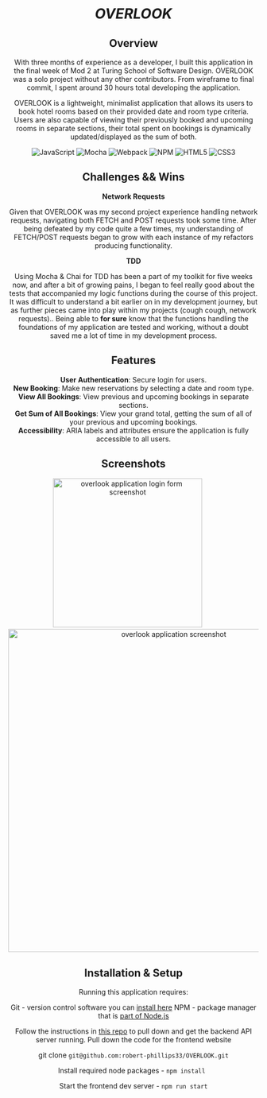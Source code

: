 <div align="center">

# _OVERLOOK_

## Overview

With three months of experience as a developer, I built this application in the final week of Mod 2 at Turing School of Software Design. OVERLOOK was a solo project without any other contributors. From wireframe to final commit, I spent around 30 hours total developing the application.

OVERLOOK is a lightweight, minimalist application that allows its users to book hotel rooms based on their provided date and room type criteria. Users are also capable of viewing their previously booked and upcoming rooms in separate sections, their total spent on bookings is dynamically updated/displayed as the sum of both.

![JavaScript](https://img.shields.io/badge/javascript-%23323330.svg?style=for-the-badge&logo=javascript&logoColor=%23F7DF1E)
![Mocha](https://img.shields.io/badge/-mocha-%238D6748?style=for-the-badge&logo=mocha&logoColor=white)
![Webpack](https://img.shields.io/badge/webpack-%238DD6F9.svg?style=for-the-badge&logo=webpack&logoColor=black) ![NPM](https://img.shields.io/badge/NPM-%23CB3837.svg?style=for-the-badge&logo=npm&logoColor=white)
![HTML5](https://img.shields.io/badge/html5-%23E34F26.svg?style=for-the-badge&logo=html5&logoColor=white)
![CSS3](https://img.shields.io/badge/css3-%231572B6.svg?style=for-the-badge&logo=css3&logoColor=white)

## Challenges && Wins

__Network Requests__

Given that OVERLOOK was my second project experience handling network requests, navigating both FETCH and POST requests took some time. After being defeated by my code quite a few times, my understanding of FETCH/POST requests began to grow with each instance of my refactors producing functionality.

__TDD__

Using Mocha & Chai for TDD has been a part of my toolkit for five weeks now, and after a bit of growing pains, I began to feel really good about the tests that accompanied my logic functions during the course of this project. It was difficult to understand a bit earlier on in my development journey, but as further pieces came into play within my projects (cough cough, network requests).. Being able to __for sure__ know that the functions handling the foundations of my application are tested and working, without a doubt saved me a lot of time in my development process. 

## Features

**User Authentication**: Secure login for users.  
**New Booking**: Make new reservations by selecting a date and room type.  
**View All Bookings**: View previous and upcoming bookings in separate sections.  
**Get Sum of All Bookings**: View your grand total, getting the sum of all of your previous and upcoming bookings.  
**Accessibility**: ARIA labels and attributes ensure the application is fully accessible to all users. 

## Screenshots

<p align="center">
  <a href="https://ibb.co/txqGGH8"><img src="https://i.ibb.co/9VbDDps/Screenshot-2024-08-06-at-6-50-21-PM.png" alt="overlook application login form screenshot" border="0" width="300"></a>
  &nbsp;&nbsp;&nbsp;&nbsp;&nbsp;
  <a href="https://ibb.co/yp0mCpk"><img src="https://i.ibb.co/9hnm0h4/Screenshot-2024-08-06-at-6-51-10-PM.png" alt="overlook application screenshot" border="0" width="650"></a>
</p>

## Installation & Setup

Running this application requires:

Git - version control software you can [install here](https://git-scm.com/book/en/v2/Getting-Started-Installing-Git)
NPM - package manager that is [part of Node.js](https://nodejs.org/en)

Follow the instructions in [this repo]((https://github.com/turingschool-examples/overlook-api)) to pull down and get the backend API server running.
Pull down the code for the frontend website

git clone `git@github.com:robert-phillips33/OVERLOOK.git`

Install required node packages - `npm install `

Start the frontend dev server - `npm run start`

